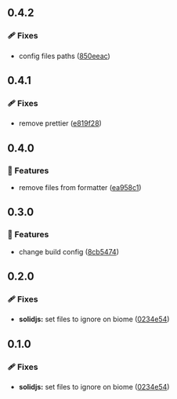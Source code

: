 ## 0.4.2

### 🩹 Fixes

- config files paths ([850eeac](https://github.com/tutods/lib/commit/850eeac))

## 0.4.1

### 🩹 Fixes

- remove prettier ([e819f28](https://github.com/tutods/lib/commit/e819f28))

## 0.4.0

### 🚀 Features

- remove files from formatter ([ea958c1](https://github.com/tutods/lib/commit/ea958c1))

## 0.3.0

### 🚀 Features

- change build config ([8cb5474](https://github.com/tutods/lib/commit/8cb5474))

## 0.2.0

### 🩹 Fixes

- **solidjs:** set files to ignore on biome ([0234e54](https://github.com/tutods/lib/commit/0234e54))

## 0.1.0

### 🩹 Fixes

- **solidjs:** set files to ignore on biome ([0234e54](https://github.com/tutods/lib/commit/0234e54))